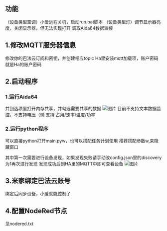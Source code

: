 ## 功能
（设备类型空调）小爱远程关机，启动run.bat脚本
（设备类型灯）调节显示器亮度，关闭显示器，但无法实现打开
调取Aida64数据监控
## 1.修改MQTT服务器信息

修改你的巴法云订阅和密钥，并创建相应topic
Ha里安装mqtt加载项，账户密码就是Ha的账户密码

## 2.启动程序

### 1.运行Aida64
并到选项里打开内存共享，并勾选需要共享的数据
![图片]([https://img2.moeblog.vip/images/vZ5X.png](https://img2.moeblog.vip/images/vO74.png) "图片")
目前不支持文本数据监控，不支持电压（懒
支持 占用/速率/温度/功率

### 2.运行python程序
可以直接python打开main.pyw，也可以搭配任务计划使用
推荐搭配参数w,来隐藏窗口

其中第一次需要进行设备发现，如果发现失败请手动改config.json里的discovery为1再次进行发现
发现成功后到HA里的MQTT中即可查看设备
![图片](https://img2.moeblog.vip/images/vZ5X.png "图片")


## 3.米家绑定巴法云账号
绑定后同步设备，小爱就能控制了

## 4.配置NodeRed节点
见nodered.txt
